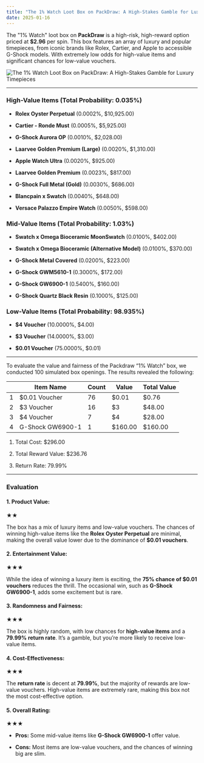 ```yaml
---
title: "The 1% Watch Loot Box on PackDraw: A High-Stakes Gamble for Luxury Timepieces"
date: 2025-01-16
---
```


The "1% Watch" loot box on **PackDraw** is a high-risk, high-reward option priced at **$2.96** per spin. This box features an array of luxury and popular timepieces, from iconic brands like Rolex, Cartier, and Apple to accessible G-Shock models. With extremely low odds for high-value items and significant chances for low-value vouchers.

![The 1% Watch Loot Box on PackDraw: A High-Stakes Gamble for Luxury Timepieces](/media/15044-1watch-packdraw.png)

* * *

### **High-Value Items (Total Probability: 0.035%)**

- **Rolex Oyster Perpetual** (0.0002%, $10,925.00)

- **Cartier - Ronde Must** (0.0005%, $5,925.00)

- **G-Shock Aurora OP** (0.0010%, $2,028.00)

- **Laarvee Golden Premium (Large)** (0.0020%, $1,310.00)

- **Apple Watch Ultra** (0.0020%, $925.00)

- **Laarvee Golden Premium** (0.0023%, $817.00)

- **G-Shock Full Metal (Gold)** (0.0030%, $686.00)

- **Blancpain x Swatch** (0.0040%, $648.00)

- **Versace Palazzo Empire Watch** (0.0050%, $598.00)

### **Mid-Value Items (Total Probability: 1.03%)**

- **Swatch x Omega Bioceramic MoonSwatch** (0.0100%, $402.00)

- **Swatch x Omega Bioceramic (Alternative Model)** (0.0100%, $370.00)

- **G-Shock Metal Covered** (0.0200%, $223.00)

- **G-Shock GWM5610-1** (0.3000%, $172.00)

- **G-Shock GW6900-1** (0.5400%, $160.00)

- **G-Shock Quartz Black Resin** (0.1000%, $125.00)

### **Low-Value Items (Total Probability: 98.935%)**

- **$4 Voucher** (10.0000%, $4.00)

- **$3 Voucher** (14.0000%, $3.00)

- **$0.01 Voucher** (75.0000%, $0.01)

* * *

To evaluate the value and fairness of the Packdraw “1% Watch” box, we conducted 100 simulated box openings. The results revealed the following:

|  | Item Name | Count | Value | Total Value |
| --- | --- | --- | --- | --- |
| 1 | $0.01 Voucher | 76 | $0.01 | $0.76 |
| 2 | $3 Voucher | 16 | $3 | $48.00 |
| 3 | $4 Voucher | 7 | $4 | $28.00 |
| 4 | G-Shock GW6900-1 | 1 | $160.00 | $160.00 |

1. Total Cost: $296.00

3. Total Reward Value: $236.76

5. Return Rate: 79.99%

* * *

### **Evaluation**

#### **1\. Product Value:**

★★

The box has a mix of luxury items and low-value vouchers. The chances of winning high-value items like the **Rolex Oyster Perpetual** are minimal, making the overall value lower due to the dominance of **$0.01 vouchers**.

#### **2\. Entertainment Value:**

★★★

While the idea of winning a luxury item is exciting, the **75% chance of $0.01 vouchers** reduces the thrill. The occasional win, such as **G-Shock GW6900-1**, adds some excitement but is rare.

#### **3\. Randomness and Fairness:**

★★★

The box is highly random, with low chances for **high-value items** and a **79.99% return rate**. It’s a gamble, but you’re more likely to receive low-value items.

#### **4\. Cost-Effectiveness:**

★★★

The **return rate** is decent at **79.99%**, but the majority of rewards are low-value vouchers. High-value items are extremely rare, making this box not the most cost-effective option.

#### **5\. Overall Rating:**

★★★

- **Pros:** Some mid-value items like **G-Shock GW6900-1** offer value.

- **Cons:** Most items are low-value vouchers, and the chances of winning big are slim.
